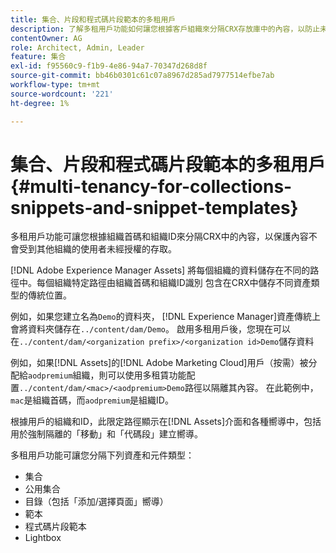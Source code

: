 ```yaml
---
title: 集合、片段和程式碼片段範本的多租用戶
description: 了解多租用戶功能如何讓您根據客戶組織來分隔CRX存放庫中的內容，以防止未經授權的存取。
contentOwner: AG
role: Architect, Admin, Leader
feature: 集合
exl-id: f95560c9-f1b9-4e86-94a7-70347d268d8f
source-git-commit: bb46b0301c61c07a8967d285ad7977514efbe7ab
workflow-type: tm+mt
source-wordcount: '221'
ht-degree: 1%

---
```


# 集合、片段和程式碼片段範本的多租用戶 {#multi-tenancy-for-collections-snippets-and-snippet-templates}

多租用戶功能可讓您根據組織首碼和組織ID來分隔CRX中的內容，以保護內容不會受到其他組織的使用者未經授權的存取。

[!DNL Adobe Experience Manager Assets] 將每個組織的資料儲存在不同的路徑中。每個組織特定路徑由組織首碼和組織ID識別
包含在CRX中儲存不同資產類型的傳統位置。

例如，如果您建立名為`Demo`的資料夾， [!DNL Experience Manager]資產傳統上會將資料夾儲存在`../content/dam/Demo`。 啟用多租用戶後，您現在可以在`../content/dam/<organization prefix>/<organization id>Demo`儲存資料

例如，如果[!DNL Assets]的[!DNL Adobe Marketing Cloud]用戶（按需）被分配給`aodpremium`組織，則可以使用多租賃功能配置`../content/dam/<mac>/<aodpremium>Demo`路徑以隔離其內容。 在此範例中，`mac`是組織首碼，而`aodpremium`是組織ID。

根據用戶的組織和ID，此限定路徑顯示在[!DNL Assets]介面和各種嚮導中，包括用於強制隔離的「移動」和「代碼段」建立嚮導。

多租用戶功能可讓您分隔下列資產和元件類型：

* 集合
* 公用集合
* 目錄（包括「添加/選擇頁面」嚮導）
* 範本
* 程式碼片段範本
* Lightbox
